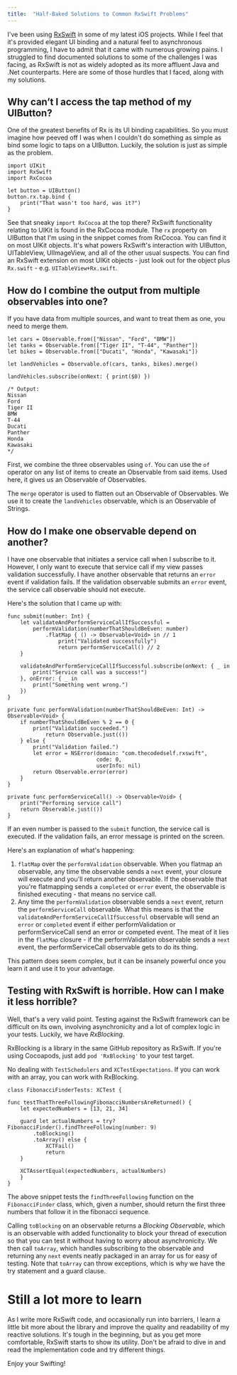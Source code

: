 ```yaml
---
title:  "Half-Baked Solutions to Common RxSwift Problems"
---
```


I've been using [RxSwift](https://github.com/ReactiveX/RxSwift) in some of my latest iOS projects. While I feel that it's provided elegant UI binding and a natural feel to asynchronous programming, I have to admit that it came with numerous growing pains. I struggled to find documented solutions to some of the challenges I was facing, as RxSwift is not as widely adopted as its more affluent Java and .Net counterparts. Here are some of those hurdles that I faced, along with my solutions.

## Why can’t I access the tap method of my UIButton?

One of the greatest benefits of Rx is its UI binding capabilities. So you must imagine how peeved off I was when I couldn't do something as simple as bind some logic to taps on a UIButton. Luckily, the solution is just as simple as the problem.

```
import UIKit
import RxSwift
import RxCocoa

let button = UIButton()
button.rx.tap.bind {
    print("That wasn't too hard, was it?")
}
```

See that sneaky `import RxCocoa` at the top there? RxSwift functionality relating to UIKit is found in the RxCocoa module. The `rx` property on UIButton that I'm using in the snippet comes from RxCocoa. You can find it on most UIKit objects. It's what powers RxSwift's interaction with UIButton, UITableView, UIImageView, and all of the other usual suspects. You can find an RxSwift extension on most UIKit objects - just look out for the object plus `Rx.swift` - e.g. `UITableView+Rx.swift`. 

## How do I combine the output from multiple observables into one?

If you have data from multiple sources, and want to treat them as one, you need to merge them.

```
let cars = Observable.from(["Nissan", "Ford", "BMW"])
let tanks = Observable.from(["Tiger II", "T-44", "Panther"])
let bikes = Observable.from(["Ducati", "Honda", "Kawasaki"])

let landVehicles = Observable.of(cars, tanks, bikes).merge()

landVehicles.subscribe(onNext: { print($0) })

/* Output:
Nissan
Ford
Tiger II
BMW
T-44
Ducati
Panther
Honda
Kawasaki
*/
```

First, we combine the three observables using `of`. You can use the `of` operator on any list of items to create an Observable from said items. Used here, it gives us an Observable of Observables.

The `merge` operator is used to flatten out an Observable of Observables. We use it to create the `landVehicles` observable, which is an Observable of Strings.

## How do I make one observable depend on another?

I have one observable that initiates a service call when I subscribe to it. However, I only want to execute that service call if my view passes validation successfully. I have another observable that returns an `error` event if validation fails. If the validation observable submits an `error` event, the service call observable should not execute. 

Here's the solution that I came up with:

```
func submit(number: Int) {
    let validateAndPerformServiceCallIfSuccessful =
        performValidation(numberThatShouldBeEven: number)
            .flatMap { () -> Observable<Void> in // 1
                print("Validated successfully")
                return performServiceCall() // 2
    }
    
    validateAndPerformServiceCallIfSuccessful.subscribe(onNext: { _ in
        print("Service call was a success!")
    }, onError: { _ in
        print("Something went wrong.")
    })
}

private func performValidation(numberThatShouldBeEven: Int) -> Observable<Void> {
    if numberThatShouldBeEven % 2 == 0 {
        print("Validation succeeded.")
            return Observable.just(())
    } else {
        print("Validation failed.")
        let error = NSError(domain: "com.thecodedself.rxswift",
                            code: 0,
                            userInfo: nil)
        return Observable.error(error)
    }
}

private func performServiceCall() -> Observable<Void> {
    print("Performing service call")
    return Observable.just(()) 
}
```

If an even number is passed to the `submit` function, the service call is executed. If the validation fails, an error message is printed on the screen. 

Here's an explanation of what's happening:

1. `flatMap` over the `performValidation` observable. When you flatmap an observable, any time the observable sends a `next` event, your closure will execute and you'll return another observable. If the observable that you're flatmapping sends a `completed` or `error` event, the observable is finished executing - that means no service call.
2. Any time the `performValidation` observable sends a `next` event, return the `performServiceCall` observable. What this means is that the `validateAndPerformServiceCallIfSuccessful` observable will send an `error` or `completed` event if either performValidation or performServiceCall send an error or competed event. The meat of it lies in the `flatMap` closure - if the performValidation observable sends a `next` event, the performServiceCall observable gets to do its thing.

This pattern does seem complex, but it can be insanely powerful once you learn it and use it to your advantage.

## Testing with RxSwift is horrible. How can I make it less horrible?

Well, that's a very valid point. Testing against the RxSwift framework can be difficult on its own, involving asynchronicity and a lot of complex logic in your tests. Luckily, we have *RxBlocking*.

RxBlocking is a library in the same GitHub repository as RxSwift. If you're using Cocoapods, just add `pod 'RxBlocking'` to your test target.

No dealing with `TestSchedulers` and `XCTestExpectations`. If you can work with an array, you can work with RxBlocking.

```
class FibonacciFinderTests: XCTest {
    
func testThatThreeFollowingFibonacciNumbersAreReturned() {
    let expectedNumbers = [13, 21, 34]
    
    guard let actualNumbers = try? FibonacciFinder().findThreeFollowing(number: 9)
        .toBlocking()
        .toArray() else {
            XCTFail()
            return
    }
    
    XCTAssertEqual(expectedNumbers, actualNumbers)
    }
}
```

The above snippet tests the `findThreeFollowing` function on the `FibonacciFinder` class, which, given a number, should return the first three numbers that follow it in the fibonacci sequence.

Calling `toBlocking` on an observable returns a *Blocking Observable*, which is an observable with added functionality to block your thread of execution so that you can test it without having to worry about asynchronicity. We then call `toArray`, which handles subscribing to the observable and returning any `next` events neatly packaged in an array for us for easy of testing. Note that `toArray` can throw exceptions, which is why we have the try statement and a guard clause.

# Still a lot more to learn

As I write more RxSwift code, and occasionally run into barriers, I learn a little bit more about the library and improve the quality and readability of my reactive solutions. It's tough in the beginning, but as you get more comfortable, RxSwift starts to show its utility. Don't be afraid to dive in and read the implementation code and try different things.

Enjoy your Swifting!
